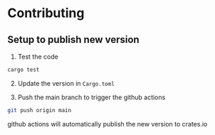 # Contributing

## Setup to publish new version

1. Test the code

```bash
cargo test
```

2. Update the version in `Cargo.toml`

3. Push the main branch to trigger the github actions

```bash
git push origin main
```

github actions will automatically publish the new version to crates.io
